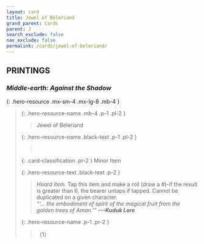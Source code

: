 ```yaml
---
layout: card
title: Jewel of Beleriand
grand_parent: Cards
parent: J
search_exclude: false
nav_exclude: false
permalink: /cards/jewel-of-beleriand/
---
```


## PRINTINGS


### _Middle-earth: Against the Shadow_

{: .hero-resource .mx-sm-4 .mx-lg-8 .mb-4 }
> {: .hero-resource-name .mb-4 .p-1 .pl-2 }
> > <div class="card-mp"></div>
> > <div class="card-name">Jewel of Beleriand</div>
>
> {: .hero-resource-name .black-text .p-1 .pl-2 }
> > &nbsp;
>
> {: .card-classification .pr-2 }
> Minor Item
>
> {: .hero-resource-text .black-text .p-2 }
> > _Hoard item._ Tap this item and make a roll (draw a #)-if the result is greater than 6, the bearer untaps if tapped. Cannot be duplicated on a given character. <br>_“‘... the embodiment of spirit of the magical fruit from the golden trees of Aman.’”_ ***---&NoBreak;Kuduk Lore*** 
> 
> {: .hero-resource-name .p-1 .pr-2 }
> > <div class="card-shield"></div>
> > <div class="card-corruption">〔1〕</div>
